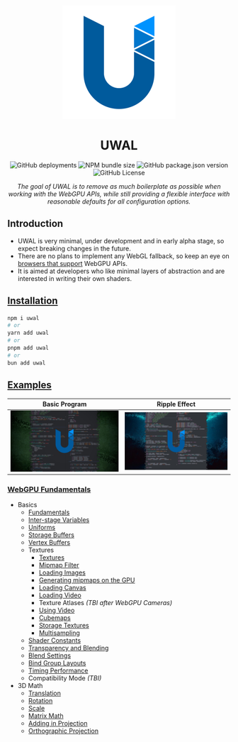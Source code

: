 <p align="center">
  <a title="UWAL" href="https://ustymukhman.github.io/uwal/" target="_blank" rel="noopener noreferrer">
    <img alt="UWAL" src="assets/favicon.svg" width="256" height="256" />
  </a>
</p>

<h1 align="center">UWAL</h1>

<p align="center">
  <img alt="GitHub deployments" src="https://img.shields.io/github/deployments/UstymUkhman/uwal/github-pages?style=flat-square" />
  <img alt="NPM bundle size" src="https://img.shields.io/bundlephobia/min/uwal?style=flat-square" />
  <img alt="GitHub package.json version" src="https://img.shields.io/github/package-json/v/UstymUkhman/uwal?color=orange&style=flat-square" />
  <img alt="GitHub License" src="https://img.shields.io/github/license/UstymUkhman/uwal?color=lightgrey&style=flat-square" />
</p>

<p align="center">
  <i>The goal of UWAL is to remove as much boilerplate as possible when working with the WebGPU APIs, while still providing a flexible interface with reasonable defaults for all configuration options.</i>
</p>

## Introduction

- UWAL is very minimal, under development and in early alpha stage, so expect breaking changes in the future.
- There are no plans to implement any WebGL fallback, so keep an eye on [browsers that support](https://caniuse.com/webgpu) WebGPU APIs.
- It is aimed at developers who like minimal layers of abstraction and are interested in writing their own shaders.

## [Installation](https://www.npmjs.com/package/uwal)

```bash
npm i uwal
# or
yarn add uwal
# or
pnpm add uwal
# or
bun add uwal
```

## [Examples](https://ustymukhman.github.io/uwal/dist/examples/examples.html)

| Basic Program | Ripple Effect |
|:-:|:-:|
| [![Basic Program](assets/images/BasicProgram.jpg)](https://www.youtube.com/watch?v=TOCvJR07H6k) | [![Ripple Effect](assets/images/RippleEffect.jpg)](https://www.youtube.com/watch?v=j07n96qDe20) |

### [WebGPU Fundamentals](https://webgpufundamentals.org/)

- Basics
  - [Fundamentals](https://ustymukhman.github.io/uwal/dist/lessons/lessons.html#fundamentals)
  - [Inter-stage Variables](https://ustymukhman.github.io/uwal/dist/lessons/lessons.html#inter-stage-variables)
  - [Uniforms](https://ustymukhman.github.io/uwal/dist/lessons/lessons.html#uniforms)
  - [Storage Buffers](https://ustymukhman.github.io/uwal/dist/lessons/lessons.html#storage-buffers)
  - [Vertex Buffers](https://ustymukhman.github.io/uwal/dist/lessons/lessons.html#vertex-buffers)
  - Textures
    - [Textures](https://ustymukhman.github.io/uwal/dist/lessons/lessons.html#textures)
    - [Mipmap Filter](https://ustymukhman.github.io/uwal/dist/lessons/lessons.html#mipmap-filter)
    - [Loading Images](https://ustymukhman.github.io/uwal/dist/lessons/lessons.html#loading-images)
    - [Generating mipmaps on the GPU](https://ustymukhman.github.io/uwal/dist/lessons/lessons.html#gpu-mipmaps)
    - [Loading Canvas](https://ustymukhman.github.io/uwal/dist/lessons/lessons.html#loading-canvas)
    - [Loading Video](https://ustymukhman.github.io/uwal/dist/lessons/lessons.html#loading-video)
    - Texture Atlases _(TBI after WebGPU Cameras)_
    - [Using Video](https://ustymukhman.github.io/uwal/dist/lessons/lessons.html#using-video)
    - [Cubemaps](https://ustymukhman.github.io/uwal/dist/lessons/lessons.html#cubemaps)
    - [Storage Textures](https://ustymukhman.github.io/uwal/dist/lessons/lessons.html#storage-textures)
    - [Multisampling](https://ustymukhman.github.io/uwal/dist/lessons/lessons.html#multisampling)
  - [Shader Constants](https://ustymukhman.github.io/uwal/dist/lessons/lessons.html#shader-constants)
  - [Transparency and Blending](https://ustymukhman.github.io/uwal/dist/lessons/lessons.html#transparency)
  - [Blend Settings](https://ustymukhman.github.io/uwal/dist/lessons/lessons.html#blend-settings)
  - [Bind Group Layouts](https://ustymukhman.github.io/uwal/dist/lessons/lessons.html#bind-group-layouts)
  - [Timing Performance](https://ustymukhman.github.io/uwal/dist/lessons/lessons.html#timing-performance)
  - Compatibility Mode _(TBI)_
- 3D Math
  - [Translation](https://ustymukhman.github.io/uwal/dist/lessons/lessons.html#translation)
  - [Rotation](https://ustymukhman.github.io/uwal/dist/lessons/lessons.html#rotation)
  - [Scale](https://ustymukhman.github.io/uwal/dist/lessons/lessons.html#scale)
  - [Matrix Math](https://ustymukhman.github.io/uwal/dist/lessons/lessons.html#matrix-math)
  - [Adding in Projection](https://ustymukhman.github.io/uwal/dist/lessons/lessons.html#adding-projection)
  - [Orthographic Projection](https://ustymukhman.github.io/uwal/dist/lessons/lessons.html#orthographic-projection)
